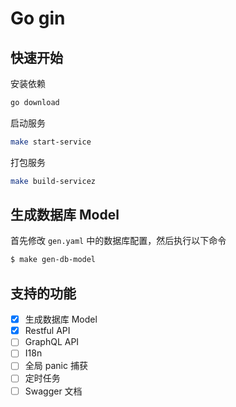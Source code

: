 # Go gin

## 快速开始
安装依赖
```bash
go download

```
启动服务
```bash
make start-service
```
打包服务
```bash
make build-servicez
```

## 生成数据库 Model
首先修改 `gen.yaml` 中的数据库配置，然后执行以下命令
```bash
$ make gen-db-model
```

## 支持的功能
- [x] 生成数据库 Model
- [x] Restful API
- [ ] GraphQL API
- [ ] I18n
- [ ] 全局 panic 捕获
- [ ] 定时任务
- [ ] Swagger 文档